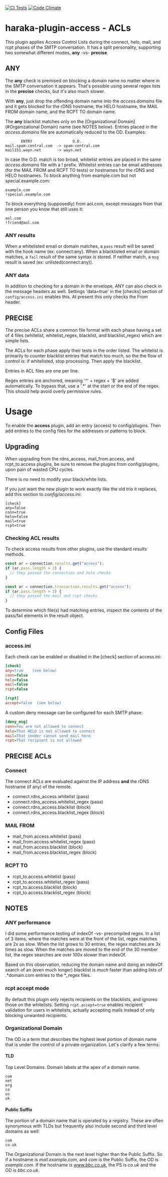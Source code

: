 [![CI Tests][ci-img]][ci-url]
[![Code Climate][clim-img]][clim-url]

# haraka-plugin-access - ACLs

This plugin applies Access Control Lists during the connect, helo, mail, and rcpt phases of the SMTP conversation. It has a split personality, supporting two somewhat different modes, **any** -vs- **precise**.

## ANY

The **any** check is premised on blocking a domain name no matter where in the SMTP conversation it appears. That's possible using several regex lists in the **precise** checks, but it's also much slower.

With **any**, just drop the offending domain name into the _access.domains_ file and it gets blocked for the rDNS hostname, the HELO hostname, the MAIL FROM domain name, and the RCPT TO domain name.

The **any** blacklist matches only on the [Organizational Domain](#Organizational Domain) name (see NOTES below). Entries placed in the _access.domains_ file are automatically reduced to the OD. Examples:

           ENTRY                  O.D.
    mail.spam-central.com  -> spam-central.com
    mail151.wayn.net       -> wayn.net

In case the O.D. match is too broad, whitelist entries are placed in the same _access.domains_ file with a ! prefix. Whitelist entries can be email addresses (for the MAIL FROM and RCPT TO tests) or hostnames for the rDNS and HELO hostnames. To block anything from example.com but not special.example.com:

    example.com
    !special.example.com

To block everything (supposedly) from aol.com, except messages from that one
person you know that still uses it:

    aol.com
    !friend@aol.com

### ANY results

When a whitelisted email or domain matches, a `pass` result will be saved with the hook name (ex: connect:any). When a blacklisted email or domain matches, a `fail` result of the same syntax is stored. If neither match, a `msg` result is saved (ex: unlisted(connect:any)).

### ANY data

In addition to checking for a domain in the envelope, ANY can also check in
the message headers as well. Settings 'data=true' in the [checks] section of
`config/access.ini` enables this. At present this only checks the From header.

## PRECISE

The precise ACLs share a common file format with each phase having a set of
4 files (whitelist, whitelist_regex, blacklist, and blacklist_regex) which
are simple lists.

The ACLs for each phase apply their tests in the order listed. The whitelist
is primarily to counter blacklist entries that match too much, so the the flow
of control is: if whitelisted, stop processing. Then apply the blacklist.

Entries in ACL files are one per line.

Regex entries are anchored, meaning '^' + regex + '$' are added automatically.
To bypass that, use a '.\*' at the start or the end of the regex. This should
help avoid overly permissive rules.

# Usage

To enable the **access** plugin, add an entry (access) to config/plugins. Then
add entries to the config files for the addresses or patterns to block.

## Upgrading

When upgrading from the rdns_access, mail_from.access, and rcpt_to.access
plugins, be sure to remove the plugins from config/plugins, upon pain of
wasted CPU cycles.

There is no need to modify your black/white lists.

If you just want the new plugin to work exactly like the old trio it replaces,
add this section to _config/access.ini_:

    [check]
    any=false
    conn=true
    helo=false
    mail=true
    rcpt=true

### Checking ACL results

To check access results from other plugins, use the standard _results_
methods.

```js
const ar = connection.results.get("access");
if (ar.pass.length > 2) {
  // they passed the connection and helo checks
}

const ar = connection.transaction.results.get("access");
if (ar.pass.length > 2) {
  // they passed the mail and rcpt checks
}
```

To determine which file(s) had matching entries, inspect the contents
of the pass/fail elements in the result object.

## Config Files

### access.ini

Each check can be enabled or disabled in the [check] section of access.ini:

```ini
[check]
any=true    (see below)
conn=false
helo=false
mail=false
rcpt=false

[rcpt]
accept=false  (see below)
```

A custom deny message can be configured for each SMTP phase:

```ini
[deny_msg]
conn=You are not allowed to connect
helo=That HELO is not allowed to connect
mail=That sender cannot send mail here
rcpt=That recipient is not allowed
```

## PRECISE ACLs

### Connect

The connect ACLs are evaluated against the IP address **and** the rDNS
hostname (if any) of the remote.

- connect.rdns_access.whitelist (pass)
- connect.rdns_access.whitelist_regex (pass)
- connect.rdns_access.blacklist (block)
- connect.rdns_access.blacklist_regex (block)

### MAIL FROM

- mail_from.access.whitelist (pass)
- mail_from.access.whitelist_regex (pass)
- mail_from.access.blacklist (block)
- mail_from.access.blacklist_regex (block)

### RCPT TO

- rcpt_to.access.whitelist (pass)
- rcpt_to.access.whitelist_regex (pass)
- rcpt_to.access.blacklist (block)
- rcpt_to.access.blacklist_regex (block)

## NOTES

### ANY performance

I did some performance testing of indexOf -vs- precompiled regex. In
a list of 3 items, where the matches were at the front of the list, regex
matches are 2x as slow. When the list grows to 30 entries, the regex
matches are 3x times as slow. When the matches are moved to the end of the
30 member list, the regex searches are over 100x slower than indexOf.

Based on this observation, reducing the domain name and doing an indexOf
search of an (even much longer) blacklist is _much_ faster than adding lists
of .\*domain.com entries to the \*\_regex files.

### rcpt accept mode

By default this plugin only rejects recipients on the blacklists, and ignores those on the whitelists. Setting `rcpt.accept=true` enables recipient validation for users in whitelists, actually accepting mails instead of only blocking unwanted recipients.

### Organizational Domain

The OD is a term that describes the highest level portion of domain name that is under the control of a private organization. Let's clarify a few terms:

#### TLD

Top Level Domains. Domain labels at the apex of a domain name.

    com
    net
    org
    co
    us
    uk

#### Public Suffix

The portion of a domain name that is operated by a registry. These are often synonymous with TLDs but frequently also include second and third level domains as well:

    com
    co.uk

The Organizational Domain is the next level higher than the Public Suffix. So if a hostname is _mail.example.com_, and _com_ is the Public Suffix, the OD is _example.com_. If the hostname is *www.bbc.co.uk*, the PS is _co.uk_ and the OD is _bbc.co.uk_.

<!-- leave these buried at the bottom of the document -->

[ci-img]: https://github.com/haraka/haraka-plugin-access/actions/workflows/ci.yml/badge.svg
[ci-url]: https://github.com/haraka/haraka-plugin-access/actions/workflows/ci.yml
[clim-img]: https://codeclimate.com/github/haraka/haraka-plugin-access/badges/gpa.svg
[clim-url]: https://codeclimate.com/github/haraka/haraka-plugin-access
